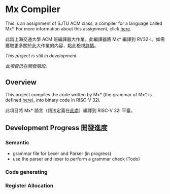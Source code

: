 # Mx Compiler

This is an assignment of SJTU ACM class, a compiler for a language called
Mx*. For more information about this assignment, click
[here](https://github.com/ACMClassCourses/Compiler-Design-Implementation).

此爲上海交通大學 ACM 班編譯器大作業。此編譯器將 Mx* 編譯到
RV32-I。如需獲取更多關於此大作業的内容，點此檢視[詳情](https://github.com/ACMClassCourses/Compiler-Design-Implementation)。

*This project is still in development.*

*此項目仍在開發階段。*

## Overview

This project compiles the code written by Mx* (the grammar of Mx* is
defined [here](https://github.com/ACMClassCourses/Compiler-Design-Implementation)),
into binary code in RISC-V 32I.

此項目將 Mx* 語言（語法定義在[此處](https://github.com/ACMClassCourses/Compiler-Design-Implementation)）編譯到
RISC-V 32I 平臺。

## Development Progress 開發進度

### Semantic
- grammar file for Lexer and Parser (in progress)
- use the parser and lexer to perform a grammar check (Todo)

### Code generating

### Register Allocation
